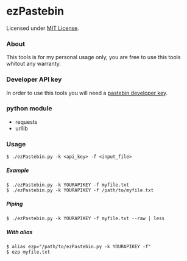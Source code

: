 ezPastebin  
==========  
Licensed under [MIT License](https://mit-license.org/).
  
  
### About  
This tools is for my personal usage only, you are free to use this tools whitout any warranty.  
  
  
### Developer API key
In order to use this tools you will need a [pastebin developer key](http://pastebin.com/doc_api).  
  
  
### python module
* requests
* urllib
  
  
### Usage
```shell
$ ./ezPastebin.py -k <api_key> -f <input_file>
```
##### Example
```shell
$ ./ezPastebin.py -k YOURAPIKEY -f myfile.txt
$ ./ezPastebin.py -k YOURAPIKEY -f /path/to/myfile.txt
```
##### Piping
```shell
$ ./ezPastebin.py -k YOURAPIKEY -f myfile.txt --raw | less
```
##### With alias
```shell
$ alias ezp="/path/to/ezPastebin.py -k YOURAPIKEY -f"
$ ezp myfile.txt
```
